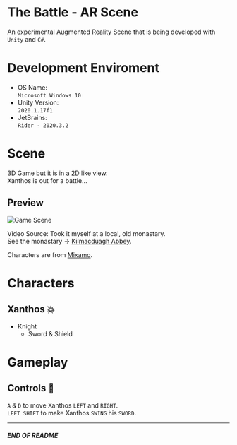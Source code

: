 # The Battle - AR Scene
An experimental Augmented Reality Scene that is being developed with `Unity` and `C#`.

# Development Enviroment
* OS Name: <br>
`Microsoft Windows 10`
* Unity Version: <br>
`2020.1.17f1`
* JetBrains: <br>
`Rider - 2020.3.2`

# Scene
3D Game but it is in a 2D like view.
<br>
Xanthos is out for a battle...

## Preview
![Game Scene](https://github.com/johnshields/TheBattle-AR-Scene/blob/main/preview/scene_v1.gif)
                           
Video Source: Took it myself at a local, old monastary. <br>
See the monastary -> [Kilmacduagh Abbey](http://monastic.ie/history/kilmacduagh/).

Characters are from [Mixamo](https://www.mixamo.com/#/).

# Characters
## Xanthos :boom:
* Knight
  - Sword & Shield

# Gameplay
## Controls :running:
`A` & `D`
to move Xanthos `LEFT` and `RIGHT`. <br>
`LEFT SHIFT` 
to make Xanthos `SWING` his `SWORD`.

***
##### END OF README
